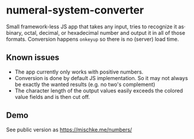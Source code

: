 # numeral-system-converter

Small framework-less JS app that takes any input, tries to recognize it as·
binary, octal, decimal, or hexadecimal number and output it in all of those
formats. Conversion happens `onkeyup` so there is no (server) load time.

## Known issues

-   The app currently only works with positive numbers.
-   Conversion is done by default JS implementation. So it may not always be
    exactly the wanted results (e.g. no two's complement)
-   The character length of the output values easily exceeds the colored
    value fields and is then cut off.

## Demo

See public version as https://mischke.me/numbers/
